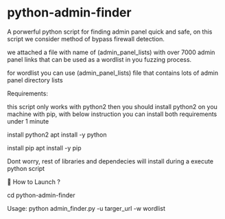 # python-admin-finder
A porwerful python script for finding admin panel quick and safe, on this script we consider method of bypass firewall detection.

we attached a file with name of (admin_panel_lists) with over 7000 admin panel links that can be used as a wordlist in you fuzzing process.

for wordlist you can use (admin_panel_lists) file that contains lots of admin panel directory lists

Requirements:

this script only works with python2 then you should install python2 on you machine with pip, with below instruction you can install both requirements under 1 minute

install python2
  apt install -y python

install pip
   apt install -y pip

Dont worry, rest of libraries and dependecies will install during a execute python script

 📌 How to Launch ?

 cd python-admin-finder
 
 Usage: python admin_finder.py -u targer_url -w wordlist
